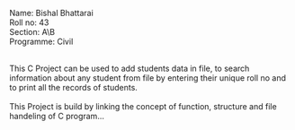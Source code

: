 Name: Bishal Bhattarai
<br>
Roll no: 43
<br>
Section: A\B
<br>
Programme: Civil
<br>
<br>


This C Project can be used to add students data in file, to search information about any student from file by entering their unique roll no and to print all the records of students.
<br>
<br>
This Project is build by linking the concept of function, structure and file handeling
 of C program...
 
